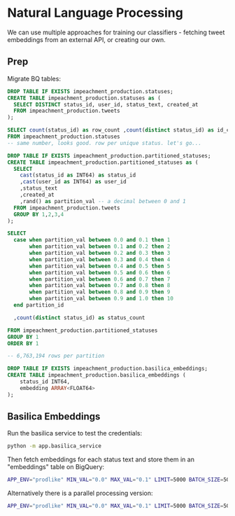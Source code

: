 # Natural Language Processing

We can use multiple approaches for training our classifiers - fetching tweet embeddings from an external API, or creating our own.

## Prep

Migrate BQ tables:

```sql
DROP TABLE IF EXISTS impeachment_production.statuses;
CREATE TABLE impeachment_production.statuses as (
  SELECT DISTINCT status_id, user_id, status_text, created_at
  FROM impeachment_production.tweets
);

SELECT count(status_id) as row_count ,count(distinct status_id) as id_count
FROM impeachment_production.statuses
-- same number, looks good. row per unique status. let's go...
```

```sql
DROP TABLE IF EXISTS impeachment_production.partitioned_statuses;
CREATE TABLE impeachment_production.partitioned_statuses as (
  SELECT
    cast(status_id as INT64) as status_id
    ,cast(user_id as INT64) as user_id
    ,status_text
    ,created_at
    ,rand() as partition_val -- a decimal between 0 and 1
  FROM impeachment_production.tweets
  GROUP BY 1,2,3,4
);

SELECT
  case when partition_val between 0.0 and 0.1 then 1
       when partition_val between 0.1 and 0.2 then 2
       when partition_val between 0.2 and 0.3 then 3
       when partition_val between 0.3 and 0.4 then 4
       when partition_val between 0.4 and 0.5 then 5
       when partition_val between 0.5 and 0.6 then 6
       when partition_val between 0.6 and 0.7 then 7
       when partition_val between 0.7 and 0.8 then 8
       when partition_val between 0.8 and 0.9 then 9
       when partition_val between 0.9 and 1.0 then 10
  end partition_id

  ,count(distinct status_id) as status_count

FROM impeachment_production.partitioned_statuses
GROUP BY 1
ORDER BY 1

-- 6,763,194 rows per partition
```

```sql
DROP TABLE IF EXISTS impeachment_production.basilica_embeddings;
CREATE TABLE impeachment_production.basilica_embeddings (
    status_id INT64,
    embedding ARRAY<FLOAT64>
);
```

## Basilica Embeddings

Run the basilica service to test the credentials:

```sh
python -m app.basilica_service
```

Then fetch embeddings for each status text and store them in an "embeddings" table on BigQuery:

```sh
APP_ENV="prodlike" MIN_VAL="0.0" MAX_VAL="0.1" LIMIT=5000 BATCH_SIZE=500 python -m app.nlp.basilica_embedder
```

Alternatively there is a parallel processing version:

```sh
APP_ENV="prodlike" MIN_VAL="0.0" MAX_VAL="0.1" LIMIT=5000 BATCH_SIZE=500 MAX_THREADS=5 python -m app.nlp.basilica_embedder_parallel
```
